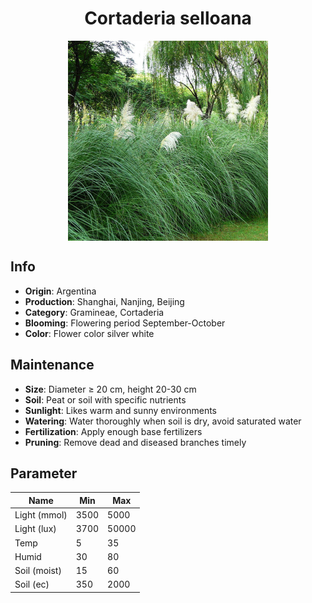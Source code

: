 <h1 align='center'>Cortaderia selloana</h1>
<p align="center">
    <img 
        align='center'
        width='320'
        src="../images/cortaderia selloana.png" 
        alt='Cortaderia selloana' />
</p>

## Info

 - **Origin**: Argentina
 - **Production**: Shanghai, Nanjing, Beijing
 - **Category**: Gramineae, Cortaderia
 - **Blooming**: Flowering period September-October
 - **Color**: Flower color silver white

## Maintenance

 - **Size**: Diameter ≥ 20 cm, height 20-30 cm
 - **Soil**: Peat or soil with specific nutrients
 - **Sunlight**: Likes warm and sunny environments
 - **Watering**: Water thoroughly when soil is dry, avoid saturated water
 - **Fertilization**: Apply enough base fertilizers
 - **Pruning**: Remove dead and diseased branches timely

## Parameter

| Name         | Min  | Max   |
|--------------|------|-------|
| Light (mmol) | 3500 | 5000  |
| Light (lux)  | 3700 | 50000 |
| Temp         | 5    | 35    |
| Humid        | 30   | 80    |
| Soil (moist) | 15   | 60    |
| Soil (ec)    | 350  | 2000  |